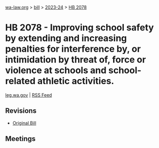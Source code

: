 [wa-law.org](/) > [bill](/bill/) > [2023-24](/bill/2023-24/) > [HB 2078](/bill/2023-24/hb/2078/)

# HB 2078 - Improving school safety by extending and increasing penalties for interference by, or intimidation by threat of, force or violence at schools and school-related athletic activities.
[leg.wa.gov](https://app.leg.wa.gov/billsummary?BillNumber=2078&Year=2023&Initiative=false) | [RSS Feed](./rss.xml)

## Revisions
* [Original Bill](1/)

## Meetings